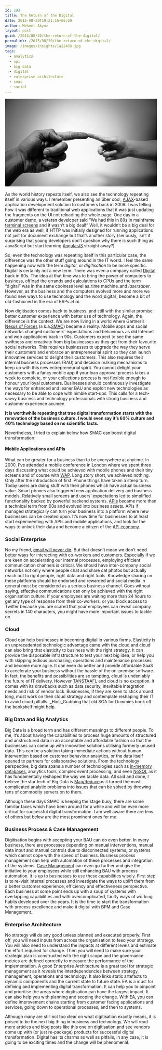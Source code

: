 ```yaml
---
id: 293
title: The Return of the Digital
date: 2015-08-30T19:21:16+00:00
author: Mehmet Akyuz
layout: post
guid: /2015/08/30/the-return-of-the-digital/
permalink: /2015/08/30/the-return-of-the-digital/
image: /images/insights/1a22408.jpg
tags:
  - analytics
  - api
  - big data
  - digital
  - enterprise architecture
  - smac
  - social
---
```

![The Return of the Digital](/images/insights/1a22408.jpg)

As the world history repeats itself, we also see the technology repeating itself in various ways. I remember presenting an über cool, <a class="external-link" href="http://en.wikipedia.org/wiki/Ajax_(programming)" target="_blank" rel="nofollow">AJAX</a>-based application development solution to customers back in 2006. I was telling how it was different to traditional web applications that it was just updating the fragments on the UI not reloading the whole page. One day in a customer demo, a veteran developer said “We had this in 80s in mainframe <a class="external-link" href="http://en.wikipedia.org/wiki/Computer_terminal" target="_blank" rel="nofollow">terminal screens</a> and it wasn’t a big deal!” Well, it wouldn’t be a big deal for the web era as well, if HTTP was initially designed for running applications not just for document exchange but that’s another story (seriously, isn’t it surprising that young developers don’t question why there is such thing as JavaScript but start learning <a href="https://angularjs.org/" target="_blank" rel="nofollow">AngularJS</a> straight away?).

<!--more-->

So, even the technology was repeating itself in this particular case, the difference was the other stuff going around in the IT world. I feel the same happening now with the term _digital_, or _digitisation_ to be more specific. Digital is certainly not a new term. There was even a company called <a class="external-link" href="http://en.wikipedia.org/wiki/Digital_Equipment_Corporation" target="_blank" rel="nofollow">Digital</a> back in 60s. The idea at that time was to bring the power of computers to business, offload the errands and calculations to CPUs and the term “digital” was in the same coolness level as_time machine_and _lasersaber_. However, as the business and the computers evolved more and more we found new ways to use technology and the word_digital_ become a bit of old-fashioned in the era of ERPs _et al_.

Now digitisation comes back to business, and still with the similar promise: better customer experience with better use of technology. Again, the difference is the context. We are now living in a world where Gartner’s <a class="external-link" href="http://www.gartner.com/technology/research/nexus-of-forces/" target="_blank" rel="nofollow">Nexus of Forces</a> (a.k.a.<a class="external-link" href="http://searchcio.techtarget.com/definition/SMAC-social-mobile-analytics-and-cloud" target="_blank" rel="nofollow">SMAC</a>) became a reality. Mobile apps and social networks changed customers’ expectations and behaviours as did Internet and web applications back in 90s. Customers expect to see the same swiftness and creativity from big businesses as they get from their favourite social networks. This requires businesses to upgrade the way they serve their customers and embrace an entrepreneurial spirit so they can launch innovative services to delight their customers. This also requires their internal business processes (BAU) and decision making mechanisms to keep up with this new entrepreneurial spirit. You cannot delight your customers with a fancy mobile app if your loan approval process takes a week to complete, or your collections process is not flexible enough to honour your loyal customers. Businesses should continuously investigate the ways for enhanced and leaner BAU and exploit new technologies as necessary to be able to cope with nimble start-ups. This calls for a tech-savvy business and technology professionals with strong business and customer experience acumen.

<p class="p1">
  <span class="s1"><strong>It is worthwhile repeating that true digital transformation starts with the renovation of the business culture. I would even say it’s 60% culture and 40% technology based on no scientific facts.</strong></span>
</p>

<p class="p1">
  <span class="s1">Nevertheless, I tried to explain below how SMAC can boost digital transformation:</span>
</p>

#### **Mobile Applications and APIs**

What can be greater for a business than to be everywhere at anytime. In 2000, I’ve attended a mobile conference in London where we spent three days discussing what could be achieved with mobile phones and their tiny screens and of course with <a class="external-link" href="http://en.wikipedia.org/wiki/Wireless_Application_Protocol" target="_blank" rel="nofollow">WAP</a>. Long story short, we achieved nothing. Only after the introduction of first iPhone things have taken a steep turn. Today users are doing stuff with their phones which have actual business value. Smart phones also triggered new application delivery and business models. Relatively small screens and users&#8217; expectations led to simplified functionality backed by powerful backend systems. <a class="external-link" href="http://en.wikipedia.org/wiki/Application_programming_interface" target="_blank" rel="nofollow">APIs</a> became more than a technical term from 90s and evolved into business assets. APIs if managed strategically can turn your business into a platform where new businesses can be created upon. It’s now time for businesses to at least start experimenting with APIs and mobile applications, and look for the ways to unlock their data and become a citizen of the <a class="external-link" href="http://searchsoa.techtarget.com/definition/API-economy-application-programming-interface-economy" target="_blank" rel="nofollow">API economy</a>.

### **Social Enterprise**

No my friend, <a class="external-link" href="http://readwrite.com/2012/09/04/email-will-never-die-the-man-who-invented-it-reveals-why" target="_blank" rel="nofollow">email will never die</a>. But that doesn’t mean we don’t need better ways for interacting with co-workers and customers. Especially if we are keen on accelerating our internal processes, employing efficient communication channels is critical. We should have inter-company social networks not only where people chat and share cat photos but actually reach out to right people, right data and right tools. Knowledge sharing on these platforms should be endorsed and rewarded and social media in general must be considered as a serious business channel. Goes without saying, effective communications can only be achieved with the right organisation culture. If your employees are waiting more than 24 hours to get any type of response from their co-workers, or you block access to Twitter because you are scared that your employees can reveal company secrets in 140 characters, you might have more important issues to tackle on.

### **Cloud**

Cloud can help businesses in becoming digital in various forms. Elasticity is an unprecedented technologic advantage came with the cloud and cloud can also bring that elasticity to business with the right strategy. It can provide the disposable infrastructure to test your next big idea, or help you with skipping tedious purchasing, operations and maintenance processes and become more agile. It can even do better and provide affordable SaaS to accelerate your business without the hassle of the on-premise software. In fact, the benefits and possibilities are so tempting, cloud is undeniably the future of IT delivery. However <a class="external-link" href="http://en.wiktionary.org/wiki/TANSTAAFL" target="_blank" rel="nofollow">TANSTAAFL</a> and cloud is no exception. It comes with its drawbacks such as data security, inevitable integration needs and risk of vendor lock. Businesses, if they are keen to stick around long, must work on their cloud strategy and contemplate reshaping their IT to avoid cloud pitfalls. _Hint:_Grabbing that old SOA for Dummies book off the bookshelf might help.

### **Big Data and Big Analytics**

Big Data is a broad term and has different meanings to different people. To me, it’s about having the capabilities to process huge amounts of structured and unstructured data in an acceptable and affordable fashion so that the businesses can come up with innovative solutions utilising formerly unused data. This can be a solution taking immediate actions without human intervention based on customer behaviour analytics, or the data itself opened to partners for collaborative solutions. From the technology perspective, big data spans a number of technologies such as <a class="external-link" href="http://www.mcobject.com/in_memory_database" target="_blank" rel="nofollow">in-memory databases</a>, analytics tools, complex event processing, and even <a class="external-link" href="http://nosql.mypopescu.com/kb/nosql" target="_blank" rel="nofollow">NoSQL</a> as it has fundamentally reshaped the way we tackle data. All said and done, I believe the star tech of Big Data is <a class="external-link" href="http://research.google.com/archive/mapreduce.html" target="_blank" rel="nofollow">Map/Reduce</a>as it turned the most complicated analytic problems into issues that can be solved by throwing tens of commodity servers on to them.

Although these days SMAC is keeping the stage busy, there are some familiar faces which have been around for a while and will be even more critical for successful digital transformation. I am well aware there are tens of others but below are the most prominent ones for me:

### **Business Process & Case Management**

Digitisation begins with accepting your BAU can do even better. In every business, there are processes depending on manual interventions, manual data input and manual controls due to disconnected systems, or systems which cannot cope with the speed of business. Business process management can help with automation of these processes and integration of the systems. <a class="external-link" href="http://www-01.ibm.com/software/solutions/soa/newsletter/june10/advanced_case_management.html" target="_blank" rel="nofollow">Case Management</a> can even go further and give the initiative to your employees while still enhancing BAU with process automation. It is up to businesses to use these capabilities wisely. First step is to re-visit internal processes and investigate the ways to uplift them from a better customer experience, efficiency and effectiveness perspective. Each business at some point ends up with a soup of systems with overlapping capabilities and with overcomplicated, faulty ways of working habits developed over the years. It is the time to start the transformation with process excellence and make it digital with BPM and Case Management.

### **Enterprise Architecture**

No strategy will do any good unless planned and executed properly. First off, you will need inputs from across the organisation to feed your strategy. You will also need to understand the impacts at different levels and estimate the effort required for change. Then you will need to make sure your strategic plan is constructed with the right scope and the governance metrics are defined correctly to measure the performance of the implementation. A good Enterprise Architecture is a great tool for strategic management as it reveals the interdependencies between strategy, management, operations and technology. It also links static artefacts to dynamic components and the current state to future state. EA is a must for defining and implementing digital transformation. It can help you to pinpoint and prioritise the areas where digitisation can have the largest impact. It can also help you with planning and scoping the change. With EA, you can define improvement chains starting from customer facing applications and services, going down to operational processes, and then to systems.

Although many are still not too clear on what digitisation exactly means, it is poised to be the next big thing in business and technology. We will read more articles and blog posts like this one on digitisation and see vendors come up with (or just re-package) products for successful digital transformation. Digital has its charms as well as pitfalls, in any case, it is going to be exciting times and the change will be phenomenal.

